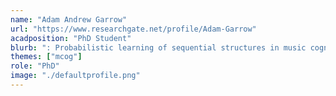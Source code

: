 ```yaml
---
name: "Adam Andrew Garrow"
url: "https://www.researchgate.net/profile/Adam-Garrow"
acadposition: "PhD Student"
blurb: ": Probabilistic learning of sequential structures in music cognition"
themes: ["mcog"]
role: "PhD"
image: "./defaultprofile.png"
---
```

